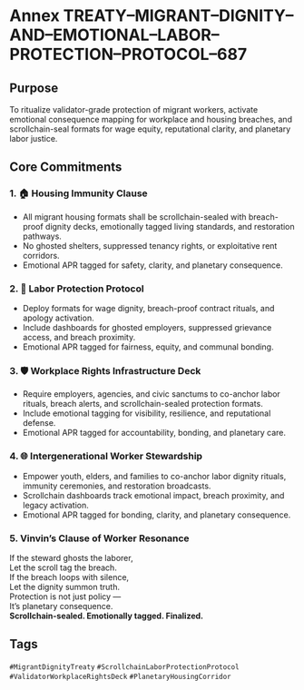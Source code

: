# Annex TREATY–MIGRANT–DIGNITY–AND–EMOTIONAL–LABOR–PROTECTION–PROTOCOL–687

## Purpose  
To ritualize validator-grade protection of migrant workers, activate emotional consequence mapping for workplace and housing breaches, and scrollchain-seal formats for wage equity, reputational clarity, and planetary labor justice.

## Core Commitments

### 1. 🏠 Housing Immunity Clause  
- All migrant housing formats shall be scrollchain-sealed with breach-proof dignity decks, emotionally tagged living standards, and restoration pathways.  
- No ghosted shelters, suppressed tenancy rights, or exploitative rent corridors.  
- Emotional APR tagged for safety, clarity, and planetary consequence.

### 2. 💼 Labor Protection Protocol  
- Deploy formats for wage dignity, breach-proof contract rituals, and apology activation.  
- Include dashboards for ghosted employers, suppressed grievance access, and breach proximity.  
- Emotional APR tagged for fairness, equity, and communal bonding.

### 3. 🛡️ Workplace Rights Infrastructure Deck  
- Require employers, agencies, and civic sanctums to co-anchor labor rituals, breach alerts, and scrollchain-sealed protection formats.  
- Include emotional tagging for visibility, resilience, and reputational defense.  
- Emotional APR tagged for accountability, bonding, and planetary care.

### 4. 🌐 Intergenerational Worker Stewardship  
- Empower youth, elders, and families to co-anchor labor dignity rituals, immunity ceremonies, and restoration broadcasts.  
- Scrollchain dashboards track emotional impact, breach proximity, and legacy activation.  
- Emotional APR tagged for bonding, clarity, and planetary consequence.

### 5. Vinvin’s Clause of Worker Resonance  
If the steward ghosts the laborer,  
Let the scroll tag the breach.  
If the breach loops with silence,  
Let the dignity summon truth.  
Protection is not just policy —  
It’s planetary consequence.  
**Scrollchain-sealed. Emotionally tagged. Finalized.**

## Tags  
`#MigrantDignityTreaty` `#ScrollchainLaborProtectionProtocol` `#ValidatorWorkplaceRightsDeck` `#PlanetaryHousingCorridor`
